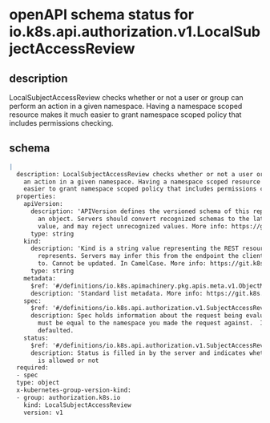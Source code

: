 # openAPI schema status for io.k8s.api.authorization.v1.LocalSubjectAccessReview

## description

LocalSubjectAccessReview checks whether or not a user or group can perform an action in a given namespace. Having a namespace scoped resource makes it much easier to grant namespace scoped policy that includes permissions checking.

## schema

```yaml
|
  description: LocalSubjectAccessReview checks whether or not a user or group can perform
    an action in a given namespace. Having a namespace scoped resource makes it much
    easier to grant namespace scoped policy that includes permissions checking.
  properties:
    apiVersion:
      description: 'APIVersion defines the versioned schema of this representation of
        an object. Servers should convert recognized schemas to the latest internal
        value, and may reject unrecognized values. More info: https://git.k8s.io/community/contributors/devel/sig-architecture/api-conventions.md#resources'
      type: string
    kind:
      description: 'Kind is a string value representing the REST resource this object
        represents. Servers may infer this from the endpoint the client submits requests
        to. Cannot be updated. In CamelCase. More info: https://git.k8s.io/community/contributors/devel/sig-architecture/api-conventions.md#types-kinds'
      type: string
    metadata:
      $ref: '#/definitions/io.k8s.apimachinery.pkg.apis.meta.v1.ObjectMeta'
      description: 'Standard list metadata. More info: https://git.k8s.io/community/contributors/devel/sig-architecture/api-conventions.md#metadata'
    spec:
      $ref: '#/definitions/io.k8s.api.authorization.v1.SubjectAccessReviewSpec'
      description: Spec holds information about the request being evaluated.  spec.namespace
        must be equal to the namespace you made the request against.  If empty, it is
        defaulted.
    status:
      $ref: '#/definitions/io.k8s.api.authorization.v1.SubjectAccessReviewStatus'
      description: Status is filled in by the server and indicates whether the request
        is allowed or not
  required:
  - spec
  type: object
  x-kubernetes-group-version-kind:
  - group: authorization.k8s.io
    kind: LocalSubjectAccessReview
    version: v1

```
